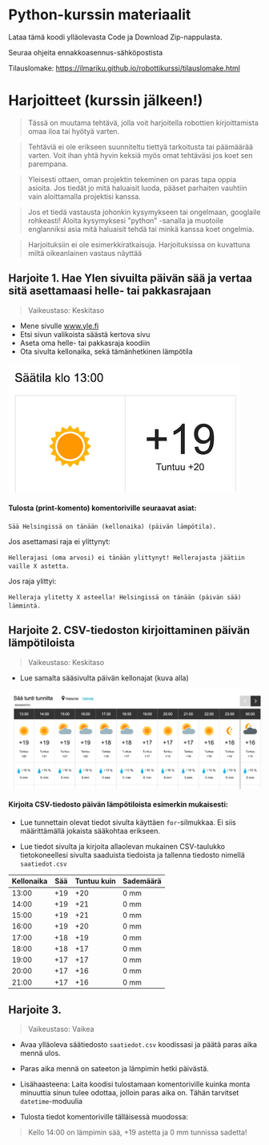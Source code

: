 # Python-kurssin materiaalit

Lataa tämä koodi ylläolevasta Code ja Download Zip-nappulasta.

Seuraa ohjeita ennakkoasennus-sähköpostista

Tilauslomake:
https://ilmariku.github.io/robottikurssi/tilauslomake.html

# Harjoitteet (kurssin jälkeen!)

> Tässä on muutama tehtävä, jolla voit harjoitella robottien kirjoittamista omaa iloa tai hyötyä varten.

> Tehtäviä ei ole erikseen suunniteltu tiettyä tarkoitusta tai päämäärää varten. Voit ihan yhtä hyvin keksiä myös omat tehtäväsi jos koet sen parempana.

> Yleisesti ottaen, oman projektin tekeminen on paras tapa oppia asioita. Jos tiedät jo mitä haluaisit luoda, pääset parhaiten vauhtiin vain aloittamalla projektisi kanssa.

> Jos et tiedä vastausta johonkin kysymykseen tai ongelmaan, googlaile rohkeasti! Aloita kysymyksesi "python" -sanalla ja muotoile englanniksi asia mitä haluaisit tehdä tai minkä kanssa koet ongelmia.

> Harjoituksiin ei ole esimerkkiratkaisuja. Harjoituksissa on kuvattuna miltä oikeanlainen vastaus näyttää

## Harjoite 1. Hae Ylen sivuilta päivän sää ja vertaa sitä asettamaasi helle- tai pakkasrajaan

> Vaikeustaso: Keskitaso

- Mene sivulle www.yle.fi
- Etsi sivun valikoista säästä kertova sivu
- Aseta oma helle- tai pakkasraja koodiin
- Ota sivulta kellonaika, sekä tämänhetkinen lämpötila

![](kuvat/weather1.png 'Päivän sää Ylen sivulla.')

#### Tulosta (print-komento) komentoriville seuraavat asiat:

`Sää Helsingissä on tänään (kellonaika) (päivän lämpötila).`

Jos asettamasi raja ei ylittynyt:

`Hellerajasi (oma arvosi) ei tänään ylittynyt! Hellerajasta jäätiin vaille X astetta.`

Jos raja ylittyi:

`Helleraja ylitetty X asteella! Helsingissä on tänään (päivän sää) lämmintä.`

## Harjoite 2. CSV-tiedoston kirjoittaminen päivän lämpötiloista

> Vaikeustaso: Keskitaso

- Lue samalta sääsivulta päivän kellonajat (kuva alla)

![alt text](kuvat/weather2.png 'Päivän sää Ylen sivulla.')

#### Kirjoita CSV-tiedosto päivän lämpötiloista esimerkin mukaisesti:

- Lue tunnettain olevat tiedot sivulta käyttäen `for`-silmukkaa. Ei siis määrittämällä jokaista sääkohtaa erikseen.

- Lue tiedot sivulta ja kirjoita allaolevan mukainen CSV-taulukko tietokoneellesi sivulta saaduista tiedoista ja tallenna tiedosto nimellä `saatiedot.csv`

| Kellonaika | Sää | Tuntuu kuin | Sademäärä |
| ---------- | --- | ----------- | --------- |
| 13:00      | +19 | +20         | 0 mm      |
| 14:00      | +19 | +21         | 0 mm      |
| 15:00      | +19 | +21         | 0 mm      |
| 16:00      | +19 | +20         | 0 mm      |
| 17:00      | +18 | +19         | 0 mm      |
| 18:00      | +18 | +17         | 0 mm      |
| 19:00      | +17 | +17         | 0 mm      |
| 20:00      | +17 | +16         | 0 mm      |
| 21:00      | +17 | +16         | 0 mm      |

## Harjoite 3.

> Vaikeustaso: Vaikea

- Avaa ylläoleva säätiedosto `saatiedot.csv` koodissasi ja päätä paras aika mennä ulos.

- Paras aika mennä on sateeton ja lämpimin hetki päivästä.

- Lisähaasteena: Laita koodisi tulostamaan komentoriville kuinka monta minuuttia sinun tulee odottaa, jolloin paras aika on. Tähän tarvitset `datetime`-moduulia

- Tulosta tiedot komentoriville tälläisessä muodossa:

> Kello 14:00 on lämpimin sää, +19 astetta ja 0 mm tunnissa sadetta!
